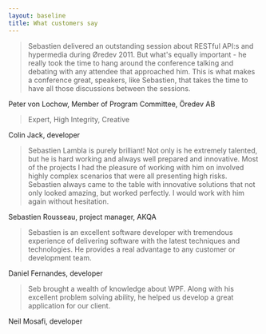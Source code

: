 ```yaml
---
layout: baseline
title: What customers say
---
```


> Sebastien delivered an outstanding session about RESTful API:s and hypermedia during Øredev 2011. But what's equally
> important - he really took the time to hang around the conference talking and debating with any attendee that
> approached him. This is what makes a conference great, speakers, like Sebastien, that takes the time to have all those
> discussions between the sessions.

Peter von Lochow, Member of Program Committee, Öredev AB

> Expert, High Integrity, Creative

Colin Jack, developer

> Sebastien Lambla is purely brilliant! Not only is he extremely talented, but he is hard working and always well
> prepared and innovative. Most of the projects I had the pleasure of working with him on involved highly complex
> scenarios that were all presenting high risks. Sebastien always came to the table with innovative solutions that not
> only looked amazing, but worked perfectly. I would work with him again without hesitation.

Sebastien Rousseau, project manager, AKQA

> Sebastien is an excellent software developer with tremendous experience of delivering software with the latest
> techniques and technologies. He provides a real advantage to any customer or development team.

Daniel Fernandes, developer

> Seb brought a wealth of knowledge about WPF. Along with his excellent problem solving ability, he helped us develop a
> great application for our client.

Neil Mosafi, developer